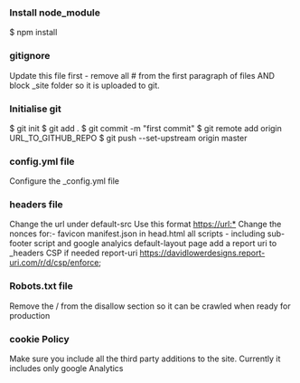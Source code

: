 ### Install node_module

$ npm install

### gitignore

Update this file first - remove all # from the first paragraph of files AND block _site folder so it is uploaded to git.

### Initialise git

$ git init
$ git add .
$ git commit -m "first commit"
$ git remote add origin URL_TO_GITHUB_REPO
$ git push --set-upstream origin master

### config.yml file

Configure the \_config.yml file

### headers file

Change the url under default-src
Use this format <https://url:*>
Change the nonces for:-
favicon manifest.json in head.html
all scripts - including sub-footer script and google analyics default-layout page
add a report uri to \_headers CSP if needed
report-uri <https://davidlowerdesigns.report-uri.com/r/d/csp/enforce>;

### Robots.txt file

Remove the / from the disallow section so it can be crawled when ready for production

### cookie Policy

Make sure you include all the third party additions to the site. Currently it includes only google Analytics
